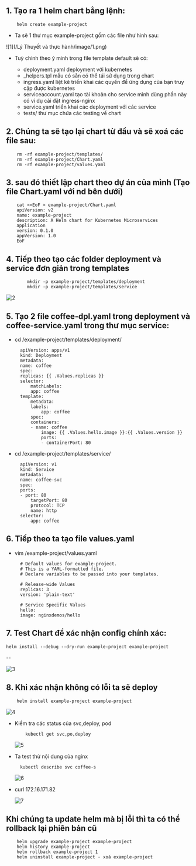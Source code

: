 ## 1. Tạo ra 1 helm chart bằng lệnh:

        helm create example-project

- Ta sẽ 1 thư mục example-project gồm các file như hình sau:

![1](/Lý Thuyết và thực hành/image/1.png)

- Tuỳ chỉnh theo ý mình trong file template default sẽ có:

  - deployment.yaml deployment với kubernetes
  - \_helpers.tpl mẫu có sẵn có thể tái sử dụng trong chart
  - ingress.yaml liệt kê triển khai các quyền để ứng dụng của bạn truy cập được kubernetes
  - serviceaccount.yaml tạo tài khoản cho service mình dùng phần này có ví dụ cài đặt ingress-nginx
  - service.yaml triển khai các deployment với các service
  - tests/ thư mục chứa các testing về chart

## 2. Chúng ta sẽ tạo lại chart từ đầu và sẽ xoá các file sau:

        rm -rf example-project/templates/
        rm -rf example-project/Chart.yaml
        rm -rf example-project/values.yaml

## 3. sau đó thiết lập chart theo dự án của mình (Tạo file Chart.yaml với nd bên dưới)

        cat <<EoF > example-project/Chart.yaml
        apiVersion: v2
        name: example-project
        description: A Helm chart for Kubernetes Microservices
        application
        version: 0.1.0
        appVersion: 1.0
        EoF

## 4. Tiếp theo tạo các folder deployment và service đơn giản trong templates

            mkdir -p example-project/templates/deployment
            mkdir -p example-project/templates/service

![2](/image/2.png)

## 5. Tạo 2 file coffee-dpl.yaml trong deployment và coffee-service.yaml trong thư mục service:

- cd /example-project/templates/deployment/

        apiVersion: apps/v1
        kind: Deployment
        metadata:
        name: coffee
        spec:
        replicas: {{ .Values.replicas }}
        selector:
            matchLabels:
            app: coffee
        template:
            metadata:
            labels:
                app: coffee
            spec:
            containers:
            - name: coffee
                image: {{ .Values.hello.image }}:{{ .Values.version }}
                ports:
                - containerPort: 80

- cd /example-project/templates/service/

        apiVersion: v1
        kind: Service
        metadata:
        name: coffee-svc
        spec:
        ports:
        - port: 80
            targetPort: 80
            protocol: TCP
            name: http
        selector:
            app: coffee

## 6. Tiếp theo ta tạo file values.yaml

- vim /example-project/values.yaml

        # Default values for example-project.
        # This is a YAML-formatted file.
        # Declare variables to be passed into your templates.

        # Release-wide Values
        replicas: 3
        version: 'plain-text'

        # Service Specific Values
        hello:
        image: nginxdemos/hello

## 7. Test Chart để xác nhận config chính xác:

    helm install --debug --dry-run example-project example-project

--

![3](/image/3.png)

## 8. Khi xác nhận không có lỗi ta sẽ deploy

        helm install example-project example-project

![4](/image/4.png)

- Kiểm tra các status của svc,deploy, pod

          kubectl get svc,po,deploy

  ![5](/image/5.png)

- Ta test thử nội dung của nginx

        kubectl describe svc coffee-s

  ![6](/image/6.png)

- curl 172.16.171.82

  ![7](/image/7.png)

## Khi chúng ta update helm mà bị lỗi thì ta có thể rollback lại phiên bản cũ

        helm upgrade example-project example-project
        helm history example-project
        helm rollback example-project 1
        helm uninstall example-project - xoá example-project
